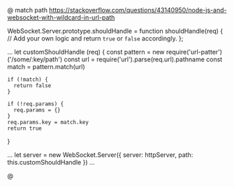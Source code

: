 @ match path
https://stackoverflow.com/questions/43140950/node-js-and-websocket-with-wildcard-in-url-path
 
 WebSocket.Server.prototype.shouldHandle = function shouldHandle(req) {
// Add your own logic and return `true` or `false` accordingly.
};

 ...
  let customShouldHandle (req) {
    const pattern = new require('url-patter')('/some/:key/path')
    const url = require('url').parse(req.url).pathname
    const match = pattern.match(url)
    
    if (!match) {
      return false
    }
    
    if (!req.params) {
      req.params = {}
    }
    req.params.key = match.key
    return true
  }
    
  ...
  let server = new WebSocket.Server({ 
    server: httpServer, 
    path: this.customShouldHandle 
  })
  ...

  @